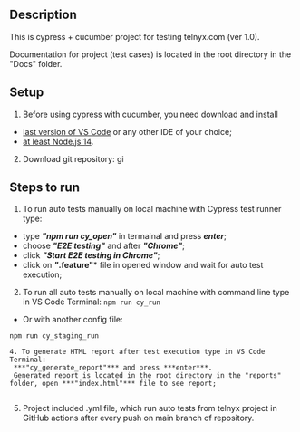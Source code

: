 ## Description 
This is cypress + cucumber project for testing telnyx.com (ver 1.0).

Documentation for project (test cases) is located in the root directory in the "Docs" folder.

## Setup
1. Before using cypress with cucumber, you need download and install
- [last version of VS Code](https://code.visualstudio.com/) or any other IDE of your choice;
- [at least Node.js 14](https://nodejs.org/uk/download/).
2. Download git repository:
gi

## Steps to run
1. To run auto tests manually on local machine with Cypress test runner type:
- type ***"npm run cy_open"*** in termainal and press ***enter***;
- choose ***"E2E testing"*** and after ***"Chrome"***;
- click ***"Start E2E testing in Chrome"***;
- click on ***"*.feature"*** file in opened window and wait for auto test execution;


2. To run all auto tests manually on local machine with command line type in VS Code Terminal:
`npm run cy_run`

- Or with another config file:

`npm run cy_staging_run`


~~~
4. To generate HTML report after test execution type in VS Code Terminal:
 ***"cy_generate_report"*** and press ***enter***. 
 Generated report is located in the root directory in the "reports" folder, open ***"index.html"*** file to see report;  
 
~~~
5. Project included .yml file, which run auto tests from telnyx project in GitHub actions after every push on main branch of repository.
